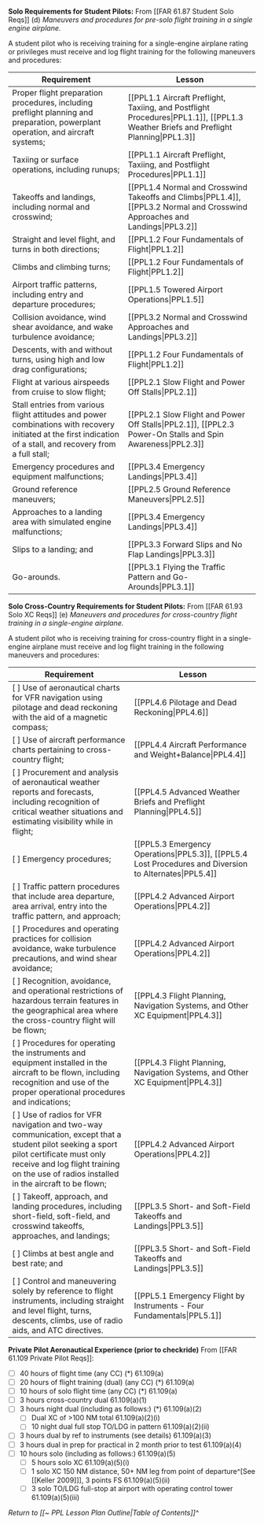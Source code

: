 **Solo Requirements for Student Pilots:**
From [[FAR 61.87 Student Solo Reqs]] (d) *Maneuvers and procedures for pre-solo flight training in a single engine airplane.*

A student pilot who is receiving training for a single-engine airplane rating or privileges must receive and log flight training for the following maneuvers and procedures:


| Requirement                                                                                                                                                        | Lesson                                                                                                                              |
| ------------------------------------------------------------------------------------------------------------------------------------------------------------------ | ----------------------------------------------------------------------------------------------------------------------------------- |
| Proper flight preparation procedures, including preflight planning and preparation, powerplant operation, and aircraft systems;                                | [[PPL1.1 Aircraft Preflight, Taxiing, and Postflight Procedures\|PPL1.1]], [[PPL1.3 Weather Briefs and Preflight Planning\|PPL1.3]] |
| Taxiing or surface operations, including runups;                                                                                                               | [[PPL1.1 Aircraft Preflight, Taxiing, and Postflight Procedures\|PPL1.1]]                                                           |
| Takeoffs and landings, including normal and crosswind;                                                                                                         | [[PPL1.4 Normal and Crosswind Takeoffs and Climbs\|PPL1.4]], [[PPL3.2 Normal and Crosswind Approaches and Landings\|PPL3.2]]        |
| Straight and level flight, and turns in both directions;                                                                                                       | [[PPL1.2 Four Fundamentals of Flight\|PPL1.2]]                                                                                      |
| Climbs and climbing turns;                                                                                                                                     | [[PPL1.2 Four Fundamentals of Flight\|PPL1.2]]                                                                                      |
| Airport traffic patterns, including entry and departure procedures;                                                                                            | [[PPL1.5 Towered Airport Operations\|PPL1.5]]                                                                                       |
| Collision avoidance, wind shear avoidance, and wake turbulence avoidance;                                                                                      | [[PPL3.2 Normal and Crosswind Approaches and Landings\|PPL3.2]]                                                                     |
| Descents, with and without turns, using high and low drag configurations;                                                                                      | [[PPL1.2 Four Fundamentals of Flight\|PPL1.2]]                                                                                      |
| Flight at various airspeeds from cruise to slow flight;                                                                                                        | [[PPL2.1 Slow Flight and Power Off Stalls\|PPL2.1]]                                                                                 |
| Stall entries from various flight attitudes and power combinations with recovery initiated at the first indication of a stall, and recovery from a full stall; | [[PPL2.1 Slow Flight and Power Off Stalls\|PPL2.1]], [[PPL2.3 Power-On Stalls and Spin Awareness\|PPL2.3]]                          |
| Emergency procedures and equipment malfunctions;                                                                                                               | [[PPL3.4 Emergency Landings\|PPL3.4]]                                                                                              |
| Ground reference maneuvers;                                                                                                                                    | [[PPL2.5 Ground Reference Maneuvers\|PPL2.5]]                                                                                      |
| Approaches to a landing area with simulated engine malfunctions;                                                                                               | [[PPL3.4 Emergency Landings\|PPL3.4]]                                                                                              |
| Slips to a landing; and                                                                                                                                        | [[PPL3.3 Forward Slips and No Flap Landings\|PPL3.3]]                                                                              |
| Go-arounds.                                                                                                                                                    | [[PPL3.1 Flying the Traffic Pattern and Go-Arounds\|PPL3.1]]                                                                       |


**Solo Cross-Country Requirements for Student Pilots:**
From [[FAR 61.93 Solo XC Reqs]] (e) *Maneuvers and procedures for cross-country flight training in a single-engine airplane.*

A student pilot who is receiving training for cross-country flight in a single-engine airplane must receive and log flight training in the following maneuvers and procedures:

| Requirement                                                                                                                                                                                                                         | Lesson                                                                                                  |
| ----------------------------------------------------------------------------------------------------------------------------------------------------------------------------------------------------------------------------------- | ------------------------------------------------------------------------------------------------------- |
| [ ] Use of aeronautical charts for VFR navigation using pilotage and dead reckoning with the aid of a magnetic compass;                                                                                                             | [[PPL4.6 Pilotage and Dead Reckoning\|PPL4.6]]                                                          |
| [ ] Use of aircraft performance charts pertaining to cross-country flight;                                                                                                                                                          | [[PPL4.4 Aircraft Performance and Weight+Balance\|PPL4.4]]                                              |
| [ ] Procurement and analysis of aeronautical weather reports and forecasts, including recognition of critical weather situations and estimating visibility while in flight;                                                         | [[PPL4.5 Advanced Weather Briefs and Preflight Planning\|PPL4.5]]                                       |
| [ ] Emergency procedures;                                                                                                                                                                                                           | [[PPL5.3 Emergency Operations\|PPL5.3]], [[PPL5.4 Lost Procedures and Diversion to Alternates\|PPL5.4]] |
| [ ] Traffic pattern procedures that include area departure, area arrival, entry into the traffic pattern, and approach;                                                                                                             | [[PPL4.2 Advanced Airport Operations\|PPL4.2]]                                                          |
| [ ] Procedures and operating practices for collision avoidance, wake turbulence precautions, and wind shear avoidance;                                                                                                              | [[PPL4.2 Advanced Airport Operations\|PPL4.2]]                                                          |
| [ ] Recognition, avoidance, and operational restrictions of hazardous terrain features in the geographical area where the cross-country flight will be flown;                                                                       | [[PPL4.3 Flight Planning, Navigation Systems, and Other XC Equipment\|PPL4.3]]                          |
| [ ] Procedures for operating the instruments and equipment installed in the aircraft to be flown, including recognition and use of the proper operational procedures and indications;                                               | [[PPL4.3 Flight Planning, Navigation Systems, and Other XC Equipment\|PPL4.3]]                          |
| [ ] Use of radios for VFR navigation and two-way communication, except that a student pilot seeking a sport pilot certificate must only receive and log flight training on the use of radios installed in the aircraft to be flown; | [[PPL4.2 Advanced Airport Operations\|PPL4.2]]                                                          |
| [ ] Takeoff, approach, and landing procedures, including short-field, soft-field, and crosswind takeoffs, approaches, and landings;                                                                                                 | [[PPL3.5 Short- and Soft-Field Takeoffs and Landings\|PPL3.5]]                                          |
| [ ] Climbs at best angle and best rate; and                                                                                                                                                                                         | [[PPL3.5 Short- and Soft-Field Takeoffs and Landings\|PPL3.5]]                                          |
| [ ] Control and maneuvering solely by reference to flight instruments, including straight and level flight, turns, descents, climbs, use of radio aids, and ATC directives.                                                         | [[PPL5.1 Emergency Flight by Instruments - Four Fundamentals\|PPL5.1]]                                  |



**Private Pilot Aeronautical Experience (prior to checkride)**
From [[FAR 61.109 Private Pilot Reqs]]:
- [ ] 40 hours of flight time (any CC) (\*) 61.109(a)
- [ ] 20 hours of flight training (dual) (any CC) (\*) 61.109(a)
- [ ] 10 hours of solo flight time (any CC) (\*) 61.109(a)
- [ ] 3 hours cross-country dual 61.109(a)(1)
- [ ] 3 hours night dual (including as follows:) (\*) 61.109(a)(2)
	- [ ] Dual XC of >100 NM total 61.109(a)(2)(i)
	- [ ] 10 night dual full stop TO/LDG in pattern 61.109(a)(2)(ii)
- [ ] 3 hours dual by ref to instruments (see details) 61.109(a)(3)
- [ ] 3 hours dual in prep for practical in 2 month prior to test 61.109(a)(4)
- [ ] 10 hours solo (including as follows:) 61.109(a)(5)
	- [ ] 5 hours solo XC 61.109(a)(5)(i)
	- [ ] 1 solo XC 150 NM distance, 50+ NM leg from point of departure^[See [[Keller 2009]]], 3 points FS 61.109(a)(5)(ii)
	- [ ] 3 solo TO/LDG full-stop at airport with operating control tower 61.109(a)(5)(iii)

*Return to [[~ PPL Lesson Plan Outline|Table of Contents]]^*